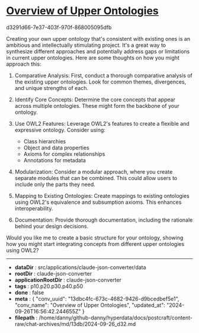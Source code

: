 # [Overview of Upper Ontologies](https://claude.ai/chat/13dbc4fc-673c-4682-9426-d9bcedbef5e1)

d3291d66-7e37-403f-970f-868005095dfb

 Creating your own upper ontology that's consistent with existing ones is an ambitious and intellectually stimulating project. It's a great way to synthesize different approaches and potentially address gaps or limitations in current upper ontologies. Here are some thoughts on how you might approach this:

1. Comparative Analysis:
First, conduct a thorough comparative analysis of the existing upper ontologies. Look for common themes, divergences, and unique strengths of each.

2. Identify Core Concepts:
Determine the core concepts that appear across multiple ontologies. These might form the backbone of your ontology.

3. Use OWL2 Features:
Leverage OWL2's features to create a flexible and expressive ontology. Consider using:

   - Class hierarchies
   - Object and data properties
   - Axioms for complex relationships
   - Annotations for metadata

4. Modularization:
Consider a modular approach, where you create separate modules that can be combined. This could allow users to include only the parts they need.

5. Mapping to Existing Ontologies:
Create mappings to existing ontologies using OWL2's equivalence and subsumption axioms. This enhances interoperability.

6. Documentation:
Provide thorough documentation, including the rationale behind your design decisions.

Would you like me to create a basic structure for your ontology, showing how you might start integrating concepts from different upper ontologies using OWL2?

---

* **dataDir** : src/applications/claude-json-converter/data
* **rootDir** : claude-json-converter
* **applicationRootDir** : claude-json-converter
* **tags** : p10.p20.p30.p40.p50
* **done** : false
* **meta** : {
  "conv_uuid": "13dbc4fc-673c-4682-9426-d9bcedbef5e1",
  "conv_name": "Overview of Upper Ontologies",
  "updated_at": "2024-09-26T16:56:42.244655Z"
}
* **filepath** : /home/danny/github-danny/hyperdata/docs/postcraft/content-raw/chat-archives/md/13db/2024-09-26_d32.md